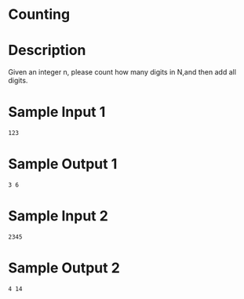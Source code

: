 # Counting

# Description
 
Given an integer n, please count how many digits in N,and then add all digits.

# Sample Input 1
```
123
```
# Sample Output 1
```
3 6

```

# Sample Input 2
```
2345
```
# Sample Output 2
```
4 14
```

